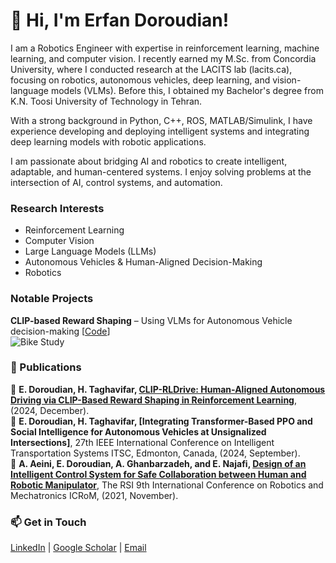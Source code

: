 # 👋 Hi, I'm Erfan Doroudian!
I am a Robotics Engineer with expertise in reinforcement learning, machine learning, and computer vision. I recently earned my M.Sc. from Concordia University, where I conducted research at the LACITS lab (lacits.ca), focusing on robotics, autonomous vehicles, deep learning, and vision-language models (VLMs). Before this, I obtained my Bachelor's degree from K.N. Toosi University of Technology in Tehran. 

With a strong background in Python, C++, ROS, MATLAB/Simulink, I have experience developing and deploying intelligent systems and integrating deep learning models with robotic applications.

I am passionate about bridging AI and robotics to create intelligent, adaptable, and human-centered systems. I enjoy solving problems at the intersection of AI, control systems, and automation.

### Research Interests
- Reinforcement Learning
- Computer Vision
- Large Language Models (LLMs)
- Autonomous Vehicles & Human-Aligned Decision-Making
- Robotics

### Notable Projects
 **CLIP-based Reward Shaping** – Using VLMs for Autonomous Vehicle decision-making [[Code](https://github.com/erfun77/CLIP-RLDrive)]  
 ![Bike Study](/img/bike_study.jpeg)

### 📄 Publications
📜 **E. Doroudian, H. Taghavifar, [CLIP-RLDrive: Human-Aligned Autonomous Driving via CLIP-Based Reward Shaping in Reinforcement Learning](https://arxiv.org/pdf/2412.16201)**, (2024, December).  
📜 **E. Doroudian, H. Taghavifar, [Integrating Transformer-Based PPO and Social Intelligence for Autonomous Vehicles at Unsignalized Intersections]**, 27th IEEE International Conference on Intelligent Transportation Systems ITSC, Edmonton, Canada, (2024, September).  
📜 **A. Aeini, E. Doroudian, A. Ghanbarzadeh, and E. Najafi, [Design of an Intelligent Control System for Safe Collaboration between Human and Robotic Manipulator](https://ieeexplore.ieee.org/document/9663503)**, The RSI 9th International Conference on Robotics and Mechatronics ICRoM, (2021, November).  

### 📫 Get in Touch
[LinkedIn](https://www.linkedin.com/in/erfandoroudian/) | [Google Scholar](https://scholar.google.ca/citations?user=8GWQ9_IAAAAJ&hl=en) | [Email](mailto:erfan.droudian@gmail.com)
